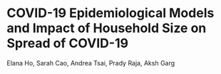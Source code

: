 # COVID-19 Epidemiological Models and Impact of Household Size on Spread of COVID-19
Elana Ho, Sarah Cao, Andrea Tsai, Prady Raja, Aksh Garg
